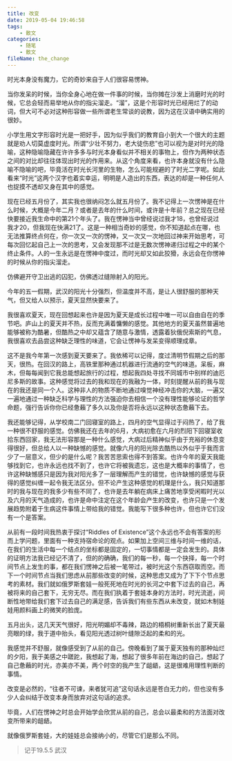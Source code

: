 ```yaml
---
title: 改变
date: 2019-05-04 19:46:58
tags:
    - 散文
categories:
    - 随笔
    - 散文
fileName: the_change
---
```

时光本身没有魔力，它的奇妙来自于人们很容易愣神。

当你发呆的时候，当你全身心地在做一件事的时候，当你摊在沙发上消磨时光的时候，它总会轻而易举地从你的指尖溜走。“溜”，这是个形容时光已经用烂了的动词，但大可不必对这种形容做一些所谓老生常谈的说教，因为这在汉语中确实用的很妙。

小学生用文字形容时光是一把好手，因为似乎我们的教育自小到大一个很大的主题就是劝人切莫虚度时光。所谓“少壮不努力，老大徒伤悲”也可以视为是对时光的隐喻，这种隐喻隐藏在许许多多与时光本身看似并不相关的事物上，但作为两种状态之间的对比却往往体现出时光的作用来。从这个角度来看，也许本身就没有什么隐喻不隐喻的吧，毕竟活在时光长河里的生物，怎么可能规避的了时光二字呢。如此看来“时光”这两个汉字也着实幸运，明明是人造出的东西，表达的却是一种任何人也捉摸不透却又身在其中的感觉。

现在已经五月份了，其实我也很纳闷怎么就五月份了。我不记得上一次愣神是在什么时候，大概是今年二月？或者是去年的什么时间，或许是十年前？总之现在已经快要接近我生命中的第21个年头了。我在愣神当中曾经说过我才18，也曾经说过我才20，但我现在快满21了。这是一种相当奇妙的感觉，你不知道起点在哪，也无法推算终点何在，你一次又一次的愣神，又一次又一次地回过神来开始思考，可每次回忆起自己上一次的思考，又会发现那不过是无数次愣神递归过程之中的某个终止条件。人的一生永远是在愣神中度过，而时光却又如此狡猾，永远会在你愣神的时候从你的指尖溜走。

仿佛避开守卫出逃的囚犯，仿佛透过缝隙射入的阳光。

今年的五一假期，武汉的阳光十分强烈，但温度并不高，是让人很舒服的那种天气，但又给人以预示，夏天显然快要来了。

我很喜欢夏天，现在回想起来也许是因为夏天是成长过程中唯一可以自由自在的季节吧。庐山上的夏天并不热，反而充满着慵懒的感觉。其他地方的夏天虽然普遍地能够被称为酷暑，但酷热之中却又蕴含了随意与激情，透露着狄俄倪索斯的气息，我很喜欢去品尝这种缺乏理性的味道，它会让愣神与发呆变得顺理成章。

这不是我今年第一次感到夏天要来了。我依稀可以记得，度过清明节假期之后的那天，很热。在回汉的路上，高铁里那种通过机器进行流通的空气的味道。呆板，麻木，但每每闻到它我总能想起旅行的过程，想起我四处寻找不同城市中别样的迪厄尼多斯的故事。这种感觉将过去的我和现在的我融为一体，时刻提醒从前的我与现在的我还是同一个人。这种非人的物质不断地通过嗅觉神经冲击你的大脑，一遍又一遍地通过一种缺乏科学与理性的方法强迫你去相信一个没有理性能够论证的哲学命题，强行告诉你你已经惫藾了多久以及你是否将永远以这种状态惫藾下去。

我还能够记得，从学校南二门回寝室的路上，四月的空气显得过于闷热了，给了我一种很不舒服的感觉。仿佛我还在去年的6月，大病初愈在六月的烈阳下回寝室收拾东西回家，我无法形容那是一种什么感觉，大病过后精神似乎由于充裕的休息变得很好，但总给人以一种缺憾的感觉。就像六月的阳光除去酷热以外似乎于我而言少了一层意义，但少的是什么呢？我苦苦思索也得不到答案。也许今年的夏天我能够找到它，也许永远也找不到了，也许它将被我遗忘，这也是大概率的事情了，也许这种缺憾感只是因为我对阳光多了一层理解而产生的错觉，也许缺憾的感觉与获得的感觉纠缠一起令我无法区分。但不论产生这种感觉的机理是什么，我只知道那时的我与现在的我多少有些不同了，也许是去年躺在病床上痛苦地享受闲暇时光以及六月的天气造成的，也许是命中注定在这个年龄会产生的改变，也许只是一个发展趋势附着于生病这件事情上带给我的错觉。我能写下很多种也许，但也许它们没有一个是答案。

从前有一段时间我热衷于探讨“Riddles of Existence”这个永远也不会有答案的形而上学问题，里面有一种支持宿命论的观点。如果加上空间三维与时间一维的话，在我们的生活中每一个结点的坐标都是固定的，一切事情都是一定会发生的。具体的证明方法我已经记不清了，但的的确确，我们的每一秒，每一个抉择，每一个时间节点上发生的事，都在我们愣神之后被一笔带过，被时光这个东西窃取而空。而下一个时间节点当我们思虑从前那些改变的时候，这种思虑又成为了下下个节点思考的素材。我们就如俄罗斯套娃一般死死地在时光的长河之中套下过去的自己，再被将来的自己套下，无穷无尽。而在我们执着于套娃本身的方法时，时光流逝，间断性地带给我们套下过去自己的满足感，告诉我们有些东西从未改变，就如木制娃娃用颜料画上的微笑的脸庞。

五月出头，这几天天气很好，阳光明媚却不毒辣，路边的梧桐树重新长出了夏天最亮眼的绿，我于道中抬头，看见阳光透过树叶缝隙泛起的柔和的光。

我感觉并不舒服，就像感受到了从前的自己。傍晚看到了属于夏天独有的那种灿烂的夕阳，我于美感之中蹉跎，我想起了海，想起了很多年前在海边的自己，想起了自己惫藾的时光，亦美亦不美，两个时空的我产生了龃龉，这是很难用理性判断的事情。

改变是必然的，“往者不可谏，来者犹可追”这句话永远是苍白无力的，但也没有多少人会纠结于改变本身而放弃对这句话的追求。

毕竟，人们在愣神之时总会开始学会欣赏从前的自己，总会以最柔和的方法面对改变所带来的龃龉。

就像俄罗斯套娃，大的娃娃总会接纳小的，尽管它们是那么不同。

> 记于19.5.5  武汉